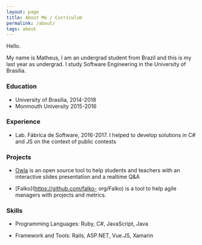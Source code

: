 ```yaml
---
layout: page
title: About Me / Curriculum
permalink: /about/
tags: about
---
```


Hello.

My name is Matheus, I am an undergrad student from Brazil and  this is my last year
as undergrad. I study Software Engineering in the University of Brasília.

### Education

* University of Brasília, 2014-2018
* Monmouth University 2015-2016

### Experience

* Lab. Fábrica de Software, 2016-2017.  I helped to develop solutions in C# and JS on
the context of public contests

### Projects

* [Owla](https://github.com/fga-gpp-mds/2016.2-Owla) is an open source tool to help
students and teachers with an interactive slides presentation and a realtime Q&A

* [Falko](https://github.com/falko- org/Falko) is a tool to help agile managers with
projects and metrics.

### Skills

* Programming Languages: Ruby, C#, JavaScript, Java

* Framework and Tools: Rails, ASP.NET, Vue.JS, Xamarin
